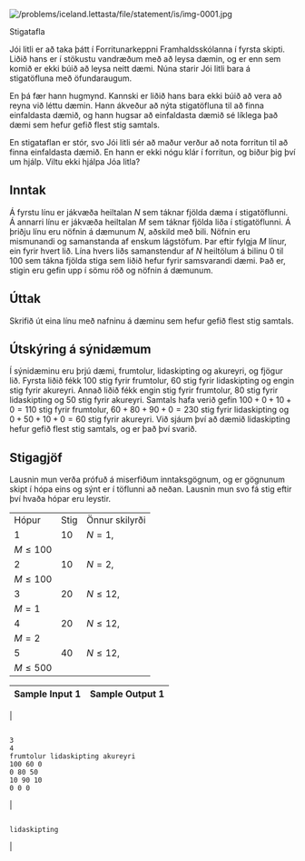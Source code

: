 

![/problems/iceland.lettasta/file/statement/is/img-0001.jpg](/problems/iceland.lettasta/file/statement/is/img-0001.jpg)

 Stigatafla
 

Jói litli er að taka þátt í Forritunarkeppni
 Framhaldsskólanna í fyrsta skipti. Liðið hans er í stökustu
 vandræðum með að leysa dæmin, og er enn sem komið er ekki búið
 að leysa neitt dæmi. Núna starir Jói litli bara á stigatöfluna
 með öfundaraugum.


En þá fær hann hugmynd. Kannski er liðið hans bara ekki búið
 að vera að reyna við léttu dæmin. Hann ákveður að nýta
 stigatöfluna til að finna einfaldasta dæmið, og hann hugsar að
 einfaldasta dæmið sé líklega það dæmi sem hefur gefið flest
 stig samtals.


En stigataflan er stór, svo Jói litli sér að maður verður að
 nota forritun til að finna einfaldasta dæmið. En hann er ekki
 nógu klár í forritun, og biður þig því um hjálp. Viltu ekki
 hjálpa Jóa litla?


Inntak
------


Á fyrstu línu er jákvæða heiltalan $N$ sem táknar fjölda dæma í
 stigatöflunni. Á annarri línu er jákvæða heiltalan $M$ sem táknar fjölda liða í
 stigatöflunni. Á þriðju línu eru nöfnin á dæmunum $N$, aðskild með bili. Nöfnin eru
 mismunandi og samanstanda af enskum lágstöfum. Þar eftir fylgja
 $M$ línur, ein fyrir hvert
 lið. Lína hvers liðs samanstendur af $N$ heiltölum á bilinu $0$ til $100$ sem tákna fjölda stiga sem liðið
 hefur fyrir samsvarandi dæmi. Það er, stigin eru gefin upp í
 sömu röð og nöfnin á dæmunum.


Úttak
-----


Skrifið út eina línu með nafninu á dæminu sem hefur gefið
 flest stig samtals.


Útskýring á sýnidæmum
---------------------


Í sýnidæminu eru þrjú dæmi, frumtolur, lidaskipting og akureyri, og fjögur lið. Fyrsta liðið fékk
 $100$ stig fyrir
 frumtolur, $60$ stig fyrir lidaskipting og engin stig fyrir akureyri. Annað liðið fékk engin stig fyrir
 frumtolur, $80$ stig fyrir lidaskipting og $50$ stig fyrir akureyri. Samtals hafa verið gefin $100+0+10+0=110$ stig fyrir frumtolur, $60+80+90+0=230$ stig fyrir lidaskipting og $0+50+10+0=60$ stig fyrir akureyri. Við sjáum því að dæmið lidaskipting hefur gefið flest stig samtals, og
 er það því svarið.


Stigagjöf
---------


Lausnin mun verða prófuð á miserfiðum inntaksgögnum, og er
 gögnunum skipt í hópa eins og sýnt er í töflunni að neðan.
 Lausnin mun svo fá stig eftir því hvaða hópar eru leystir.




|  |  |  |
| --- | --- | --- |
| Hópur | Stig | Önnur skilyrði |
| 1 | 10 | $N=1$,
 $M \leq 100$ |
| 2 | 10 | $N=2$,
 $M \leq 100$ |
| 3 | 20 | $N \leq 12$,
 $M=1$ |
| 4 | 20 | $N \leq 12$,
 $M=2$ |
| 5 | 40 | $N \leq 12$,
 $M \leq 500$ |




| Sample Input 1 | Sample Output 1 |
| --- | --- |
| 
```

3
4
frumtolur lidaskipting akureyri
100 60 0
0 80 50
10 90 10
0 0 0

```
 | 
```

lidaskipting

```
 |


